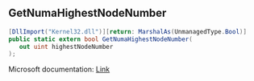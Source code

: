## GetNumaHighestNodeNumber

```csharp
[DllImport("Kernel32.dll")][return: MarshalAs(UnmanagedType.Bool)]
public static extern bool GetNumaHighestNodeNumber(
   out uint highestNodeNumber
);
```

Microsoft documentation: [Link](https://learn.microsoft.com/en-us/windows/win32/api/systemtopologyapi/nf-systemtopologyapi-getnumahighestnodenumber)
